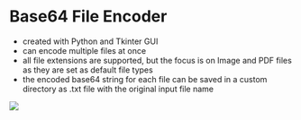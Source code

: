 # Base64 File Encoder 
- created with Python and Tkinter GUI
- can encode multiple files at once
- all file extensions are supported, but the focus is on Image and PDF files as they are set as default file types
- the encoded base64 string for each file can be saved in a custom directory as .txt file with the original input file name

<img src="https://i.ibb.co/CvrWtrF/base64-encoder.png">
